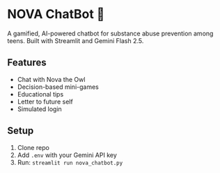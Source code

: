# NOVA ChatBot 🦉

A gamified, AI-powered chatbot for substance abuse prevention among teens. Built with Streamlit and Gemini Flash 2.5.

## Features
- Chat with Nova the Owl
- Decision-based mini-games
- Educational tips
- Letter to future self
- Simulated login

## Setup
1. Clone repo
2. Add `.env` with your Gemini API key
3. Run: `streamlit run nova_chatbot.py`

